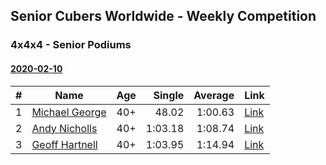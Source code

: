 ## Senior Cubers Worldwide - Weekly Competition
### 4x4x4 - Senior Podiums

#### [2020-02-10](2020-02-10.md)

| # | Name | Age | Single | Average | Link |
| :--: | -- | :--: | --: | --: | -- |
| 1 | [Michael George](../persons/michael_george.md) | 40+ |48.02 | 1:00.63 | [Link](https://www.facebook.com/michael.george.545/videos/10212920017115516/) |
| 2 | [Andy Nicholls](../persons/andy_nicholls.md) | 40+ |1:03.18 | 1:08.74 | [Link](https://www.facebook.com/groups/1604105099735401/permalink/2134916213320951/) |
| 3 | [Geoff Hartnell](../persons/geoff_hartnell.md) | 40+ |1:03.95 | 1:14.94 | [Link](https://www.facebook.com/groups/1604105099735401/permalink/2139252612887311/) |


